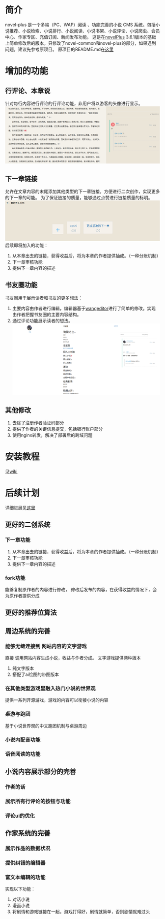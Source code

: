 # 简介
novel-plus 是一个多端（PC、WAP）阅读 、功能完善的小说 CMS 系统。包括小说推荐、小说检索、小说排行、小说阅读、小说书架、小说评论、小说爬虫、会员中心、作家专区、充值订阅、新闻发布功能。
这是在[novelPlus](https://github.com/201206030/novel-plus) 3.6.1版本的基础上简单修改后的版本，只修改了novel-common和novel-plus的部分，如果遇到问题，建议先参考原项目。
原项目的README.md在[这里](./READMEOld.md)
# 增加的功能

## 行评论、本章说
针对每行内容进行评论的行评论功能，非用户将以游客的头像进行显示。
![img](./readmeNeed/评论.png)
## 下一章链接
允许在文章内容的末尾添加其他类型的下一章链接，方便进行二次创作，实现更多的下一章的可能。
为了保证链接的质量，能够通过点赞进行链接质量的标明。
![img](./readmeNeed/下一章.png)
后续即将加入的功能：
1. 从本章出去的链接，获得收益后，将为本章的作者提供抽成。（一种分账机制）
2. 下一章审核功能
3. 提供下一章内容的描述

## 书友圈功能
书友圈用于展示读者和书友的更多想法：
1. 主要内容由作者进行编辑，编辑器基于[wangeditor](https://www.wangeditor.com/)进行了简单的修改。实现由作者把握书友圈的主要内容结构。
2. 通过评论功能展示读者的想法。
![img](./readmeNeed/书友圈.png)
## 其他修改
1. 去除了注册作者验证码部分
2. 提供了作者的关键信息提交，包括银行账户部分
3. 使用nginx转发，解决了部署后的跨域问题
# 安装教程
见[wiki](https://github.com/moyoufanging/novel-plus/wiki)
# 后续计划
详细进展见[这里](https://github.com/moyoufanging/novel-plus/wiki/%E5%90%8E%E7%BB%AD%E8%AE%A1%E5%88%92)
## 更好的二创系统 
### 下一章功能
1. 从本章出去的链接，获得收益后，将为本章的作者提供抽成。（一种分账机制）
2. 下一章审核功能
3. 提供下一章内容的描述
### fork功能
能够复制原作者的内容进行修改，
修改后发布的内容，在获得收益的情况下，会为原作者提供分成
## 更好的推荐位算法
## 周边系统的完善
### 能够无缝连接到 网站内容的文字游戏
直接 调用网站内容生成小说，收益与作者分成。
文字游戏提供两种版本
1. 纯文字版本
2. 搭配了ai绘图的带图版本
### 在其他类型游戏里融入热门小说的世界观
提供一系列开源游戏，游戏的内容可以衔接小说的内容
### 桌游与跑团
基于小说世界观的中文跑团机制与桌游周边
### 小说内配音功能
### 语音阅读的功能
## 小说内容展示部分的完善
### 作者的话
### 展示所有行评论的按钮与功能
### 评论ui的优化
## 作家系统的完善
### 展示作品的数据状况
### 提供纠错的编辑器
### 富文本编辑的功能
实现以下功能：
1. 对话小说
2. 漫画小说
3. 将剧情和游戏链接在一起，游戏打得好，剧情就简单，否则剧情就难过头



